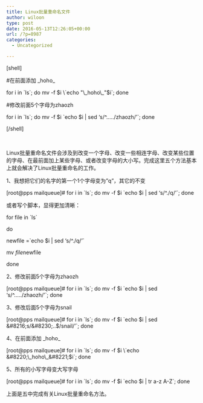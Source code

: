 ```yaml
---
title: Linux批量重命名文件
author: wiloon
type: post
date: 2016-05-13T12:26:05+00:00
url: /?p=8987
categories:
  - Uncategorized

---
```

[shell]
  
#在前面添加 \_hoho\_
  
for i in \`ls\`; do mv -f $i \`echo "\_hoho\_"$i\`; done

#修改前面5个字母为zhaozh
  
for i in \`ls\`; do mv -f $i \`echo $i | sed &#8216;s/^&#8230;../zhaozh/&#8217;\`; done

[/shell]

&nbsp;

Linux批量重命名文件会涉及到改变一个字母、改变一些相连字母、改变某些位置的字母、在最前面加上某些字母、或者改变字母的大小写。完成这里五个方法基本上就会解决了Linux批量重命名的工作。

1、我想把它们的名字的第一个1个字母变为&#8221;q&#8221;，其它的不变

[root@pps mailqueue]# for i in \`ls\`; do mv -f $i \`echo $i | sed &#8216;s/^./q/&#8217;\`; done

或者写个脚本，显得更加清晰：
  
for file in \`ls\`
  
do
  
newfile =\`echo $i | sed &#8216;s/^./q/&#8217;\`
  
mv $file $newfile
  
done
  
2、修改前面5个字母为zhaozh

[root@pps mailqueue]# for i in \`ls\`; do mv -f $i \`echo $i | sed &#8216;s/^&#8230;../zhaozh/&#8217;\`; done

3、修改后面5个字母为snail

[root@pps mailqueue]# for i in \`ls\`; do mv -f $i \`echo $i | sed &#8216;s/&#8230;..$/snail/&#8217;\`; done

4、在前面添加 \_hoho\_

[root@pps mailqueue]# for i in \`ls\`; do mv -f $i \`echo &#8220;\_hoho\_&#8221;$i\`; done

5、所有的小写字母变大写字母

[root@pps mailqueue]# for i in \`ls\`; do mv -f $i \`echo $i | tr a-z A-Z\`; done

上面是五中完成有关Linux批量重命名方法。